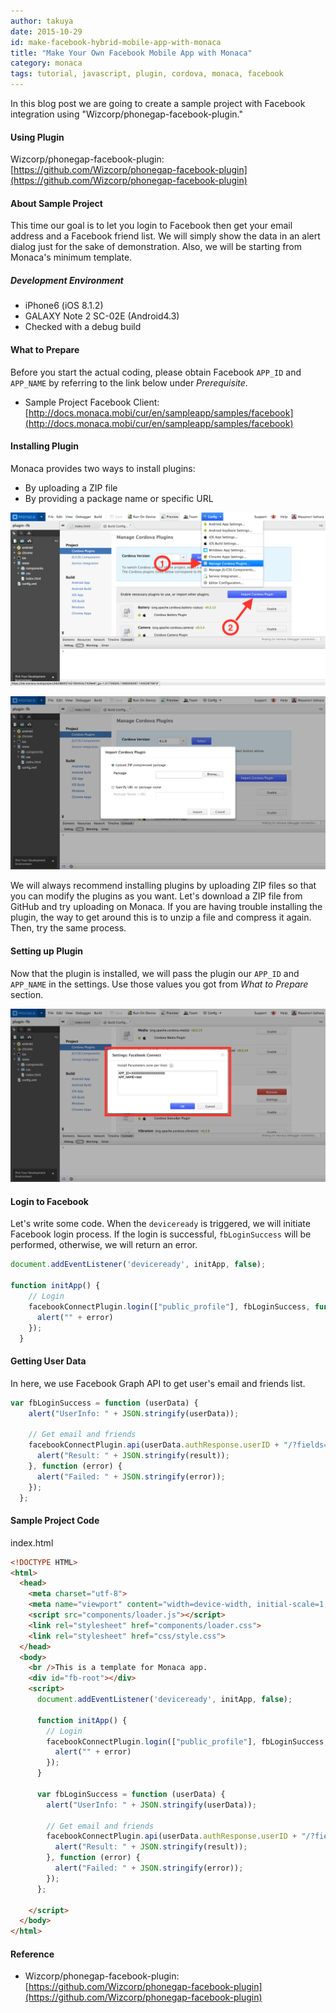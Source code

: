 ```yaml
---
author: takuya
date: 2015-10-29
id: make-facebook-hybrid-mobile-app-with-monaca
title: "Make Your Own Facebook Mobile App with Monaca"
category: monaca
tags: tutorial, javascript, plugin, cordova, monaca, facebook
---
```


In this blog post we are going to create a sample project with Facebook integration using "Wizcorp/phonegap-facebook-plugin."

#### Using Plugin

Wizcorp/phonegap-facebook-plugin: [https://github.com/Wizcorp/phonegap-facebook-plugin](https://github.com/Wizcorp/phonegap-facebook-plugin)

#### About Sample Project

This time our goal is to let you login to Facebook then get your email address and a Facebook friend list. We will simply show the data in an alert dialog just for the sake of demonstration. Also, we will be starting from Monaca's minimum template.

##### Development Environment

* iPhone6 (iOS 8.1.2)
* GALAXY Note 2 SC-02E (Android4.3)
* Checked with a debug build

#### What to Prepare

Before you start the actual coding, please obtain Facebook `APP_ID` and `APP_NAME` by referring to the link below under *Prerequisite*.

* Sample Project Facebook Client: [http://docs.monaca.mobi/cur/en/sampleapp/samples/facebook](http://docs.monaca.mobi/cur/en/sampleapp/samples/facebook)

#### Installing Plugin

Monaca provides two ways to install plugins:

* By uploading a ZIP file
* By providing a package name or specific URL

![Importing Plugin](/blog/content/images/2015/Oct/monaca_import_plugin_1.png)

![Importing Plugin Zip](/blog/content/images/2015/Oct/monaca_import_plugin_2.png)

We will always recommend installing plugins by uploading ZIP files so that you can modify the plugins as you want. Let's download a ZIP file from GitHub and try uploading on Monaca. If you are having trouble installing the plugin, the way to get around this is to unzip a file and compress it again. Then, try the same process.

#### Setting up Plugin

Now that the plugin is installed, we will pass the plugin our `APP_ID` and `APP_NAME` in the settings. Use those values you got from *What to Prepare* section.

![Plugin Settings](/blog/content/images/2015/Oct/monaca_plugin_settings.png)

#### Login to Facebook

Let's write some code. When the `deviceready` is triggered, we will initiate Facebook login process. If the login is successful, `fbLoginSuccess` will be performed, otherwise, we will return an error.

```js
document.addEventListener('deviceready', initApp, false);
 
function initApp() {
    // Login
    facebookConnectPlugin.login(["public_profile"], fbLoginSuccess, function (error) {
      alert("" + error)
    });
  }
```

#### Getting User Data

In here, we use Facebook Graph API to get user's email and friends list.

```js
var fbLoginSuccess = function (userData) {
    alert("UserInfo: " + JSON.stringify(userData));

    // Get email and friends
    facebookConnectPlugin.api(userData.authResponse.userID + "/?fields=id,email,friends", ["email", "user_friends"], function (result) {
      alert("Result: " + JSON.stringify(result));
    }, function (error) {
      alert("Failed: " + JSON.stringify(error));
    });
  };
```

#### Sample Project Code

index.html

```html
<!DOCTYPE HTML>
<html>
  <head>
    <meta charset="utf-8">
    <meta name="viewport" content="width=device-width, initial-scale=1, maximum-scale=1, user-scalable=no">
    <script src="components/loader.js"></script>
    <link rel="stylesheet" href="components/loader.css">
    <link rel="stylesheet" href="css/style.css">
  </head>
  <body>
    <br />This is a template for Monaca app.
    <div id="fb-root"></div>
    <script>
      document.addEventListener('deviceready', initApp, false);

      function initApp() {
        // Login
        facebookConnectPlugin.login(["public_profile"], fbLoginSuccess, function (error) {
          alert("" + error)
        });
      }

      var fbLoginSuccess = function (userData) {
        alert("UserInfo: " + JSON.stringify(userData));

        // Get email and friends
        facebookConnectPlugin.api(userData.authResponse.userID + "/?fields=id,email,friends", ["email", "user_friends"], function (result) {
          alert("Result: " + JSON.stringify(result));
        }, function (error) {
          alert("Failed: " + JSON.stringify(error));
        });
      };

    </script>
  </body>
</html>
```

#### Reference

* Wizcorp/phonegap-facebook-plugin: [https://github.com/Wizcorp/phonegap-facebook-plugin](https://github.com/Wizcorp/phonegap-facebook-plugin)
